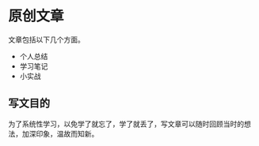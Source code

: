 # 原创文章

文章包括以下几个方面。

- 个人总结
- 学习笔记
- 小实战

## 写文目的

为了系统性学习，以免学了就忘了，学了就丢了，写文章可以随时回顾当时的想法，加深印象，温故而知新。
